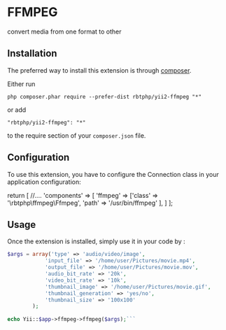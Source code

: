 FFMPEG
======
convert media from one format to other

Installation
------------

The preferred way to install this extension is through [composer](http://getcomposer.org/download/).

Either run

```
php composer.phar require --prefer-dist rbtphp/yii2-ffmpeg "*"
```

or add

```
"rbtphp/yii2-ffmpeg": "*"
```

to the require section of your `composer.json` file.

Configuration
---------------
To use this extension, you have to configure the Connection class in your application configuration:

return [
    //....
    'components' => [
        'ffmpeg' => ['class' => '\rbtphp\ffmpeg\Ffmpeg',
					'path' => '/usr/bin/ffmpeg'
		],
    ]
];


Usage
-----

Once the extension is installed, simply use it in your code by  :

```php
$args = array('type' => 'audio/video/image', 
			'input_file' => '/home/user/Pictures/movie.mp4', 
			'output_file' => '/home/user/Pictures/movie.mov', 
			'audio_bit_rate' => '20k', 
			'video_bit_rate' => '10k', 
			'thumbnail_image' => '/home/user/Pictures/movie.gif',
			'thumbnail_generation' => 'yes/no',
			'thumbnail_size' => '100x100'
		);
			
echo Yii::$app->ffmpeg->ffmpeg($args);```
